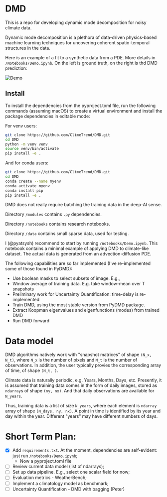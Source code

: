 # DMD
This is a repo for developing dynamic mode decomposition for noisy climate data.

Dynamic mode decomposition is a plethora of data-driven physics-based machine learning techniques for uncovering coherent spatio-temporal structures in the data.

Here is an example of a fit to a synthetic data from a PDE. More details in `/Notebooks/Demo.ipynb`. On the left is ground truth, on the right is thd DMD prediction:

![Demo](https://github.com/ClimeTrend/DMD/assets/20075514/4caeea7d-8c33-4651-a994-af57484af050)

## Install

To install the dependencies from the pyproject.toml file, run the following commands (assuming macOS) to create a virtual environment and install the package dependencies in editable mode:

For venv users:

```bash
git clone https://github.com/ClimeTrend/DMD.git
cd DMD
python -m venv venv
source venv/bin/activate
pip install -e .
```

And for conda users:

```bash
git clone https://github.com/ClimeTrend/DMD.git
cd DMD
conda create --name myenv
conda activate myenv
conda install pip
pip install -e .
```


DMD does not really require batching the training data in the deep-AI sense.

Directory `/modules` contains `.py` dependencies.

Directory `/notebooks` contains research notebooks.

Directory `/data` contains small sparse data, used for testing.

I (@pyatsysh) recommend to start by running `/notebooks/Demo.ipynb`. This notebook contains a minimal example of applying DMD to climate-like dataset. The actual data is generated from an advection-diffusion PDE.

The following capabilities are so far implemented (I've re-implemented some of those found in PyDMD):

* Use boolean masks to select subsets of image. E.g.,
* Window average of training data. E.g. take window-mean over T snapshots
* Preliminary work for Uncertainty Quantification: time-delay is re-implemented
* Train DMD, using the most stable version from PyDMD package.
* Extract Koopman eigenvalues and eigenfunctions (modes) from trained DMD
* Run DMD forward


# Data model
DMD algorithms natively work with "snapshot matrices" of shape `(N_x, N_t)`, where `N_x` is the number of pixels and `N_t` is the number of observations. In addition, the user typically provies the corresponding array of time, of shape `(N_t, )`.

Climate data is naturally periodic, e.g. Years, Months, Days, etc. Presently, it is assumed that training data comes in the form of daily images, stored as `ndarray`s of shape `(ny, nx)`. And that daily observations are available for `N_years`.

Thus, training data is a list of size `N_years`, where each element is `ndarray` array of shape `(N_days, ny, nx)`. A point in time is identified by its year and day within the year. Different "years" may have different numbers of days.


# Short Term Plan:
- [X] Add `requirements.txt`. At the moment, dependencies are self-evident: just run `/notebooks/Demo.ipynb`;
    - Now a pyproject.toml file
- [ ] Review current data model (list of ndarrays);
- [ ] Set up data pipeline. E.g., select one scalar field for now;
- [ ] Evaluation metrics - WeatherBench;
- [ ] Implement a climatology model as benchmark;
- [ ] Uncertainty Quantification - DMD with bagging (Peter)
